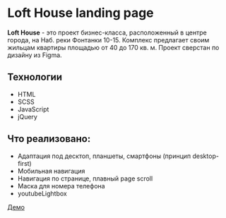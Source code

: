 # Loft House landing page
**Loft House** - это проект бизнес-класса, расположенный в центре города, на Наб. реки Фонтанки 10-15. Комплекс предлагает своим жильцам квартиры площадью от 40 до 170 кв. м. Проект сверстан по дизайну из Figma.
## Технологии
+ HTML
+ SCSS
+ JavaScript
+ jQuery
## Что реализовано:
+ Адаптация под десктоп, планшеты, смартфоны (принцип desktop-first)
+ Мобильная навигация
+ Навигация по странице, плавный page scroll
+ Маска для номера телефона
+ youtubeLightbox

[Демо](https://dyakovweb.github.io/loft-house.github.io/)
